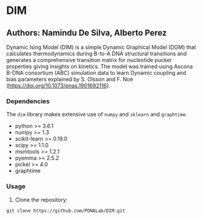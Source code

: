 # DIM
## Authors: Namindu De Silva, Alberto Perez

Dynamic Ising Model (DIM) is a simple Dynamic Graphical Model (DGM) that calculates thermodynamics during B-to-A DNA structural transitions and generates a comprehensive transition matrix for nucleotide pucker properties giving insights on kinetics.
The model was trained using Ascona B-DNA consortium (ABC) simulation data to learn Dynamic coupling and bias parameters explained by S. Olsson and F. Noé (https://doi.org/10.1073/pnas.1901692116).

### Dependencies
The `dim` library makes extensive use of `numpy` and `sklearn` and `graphtime`.
- python >= 3.6.1
- numpy >= 1.3
- scikit-learn >= 0.19.0
- scipy >= 1.1.0
- msmtools >= 1.2.1
- pyemma >= 2.5.2
- pickel >= 4.0
- graphtime

### Usage
1. Clone the repository:
```
git clone https://github.com/PDNALab/DIM.git 
```

